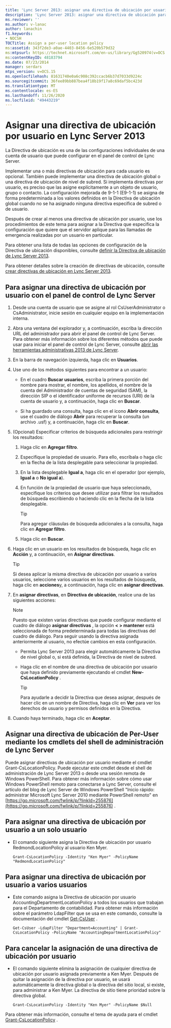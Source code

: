```yaml
---
title: 'Lync Server 2013: asignar una directiva de ubicación por usuario'
description: 'Lync Server 2013: asignar una directiva de ubicación para cada usuario.'
ms.reviewer: ''
ms.author: v-lanac
author: lanachin
f1.keywords:
- NOCSH
TOCTitle: Assign a per-user location policy
ms:assetid: 343f2de3-a0ae-4403-8456-6e520b579d32
ms:mtpsurl: https://technet.microsoft.com/en-us/library/Gg520974(v=OCS.15)
ms:contentKeyID: 48183794
ms.date: 07/23/2014
manager: serdars
mtps_version: v=OCS.15
ms.openlocfilehash: 81631740e0a6c908c392ccacb6b37d7033d9224c
ms.sourcegitcommit: 36fee89bb887bea4f18b19f17a8c69daf5bc423d
ms.translationtype: MT
ms.contentlocale: es-ES
ms.lasthandoff: 11/26/2020
ms.locfileid: "49443219"
---
```

# <a name="assign-a-per-user-location-policy-in-lync-server-2013"></a>Asignar una directiva de ubicación por usuario en Lync Server 2013

 


La Directiva de ubicación es una de las configuraciones individuales de una cuenta de usuario que puede configurar en el panel de control de Lync Server.

Implementar una o más directivas de ubicación para cada usuario es opcional. También puede implementar una directiva de ubicación global o una directiva de ubicación de nivel de subred. Si implementa directivas por usuario, es preciso que las asigne explícitamente a un objeto de usuario, grupo o contacto. La configuración mejorada de 9-1-1 (E9-1-1) se asigna de forma predeterminada a los valores definidos en la Directiva de ubicación global cuando no se ha asignado ninguna directiva específica de subred o de usuario.

Después de crear al menos una directiva de ubicación por usuario, use los procedimientos de este tema para asignar a la Directiva que especifica la configuración que quiere que el servidor aplique para las llamadas de emergencia realizadas por un usuario en particular.

Para obtener una lista de todas las opciones de configuración de la Directiva de ubicación disponibles, consulte [definir la Directiva de ubicación de Lync Server 2013](lync-server-2013-defining-the-location-policy.md).

Para obtener detalles sobre la creación de directivas de ubicación, consulte [crear directivas de ubicación en Lync Server 2013](lync-server-2013-create-location-policies.md).

## <a name="to-assign-a-per-user-location-policy-with-the-lync-server-control-panel"></a>Para asignar una directiva de ubicación por usuario con el panel de control de Lync Server

1.  Desde una cuenta de usuario que se asigne al rol CsUserAdministrator o CsAdministrator, inicie sesión en cualquier equipo en la implementación interna.

2.  Abra una ventana del explorador y, a continuación, escriba la dirección URL del administrador para abrir el panel de control de Lync Server. Para obtener más información sobre los diferentes métodos que puede usar para iniciar el panel de control de Lync Server, consulte [abrir las herramientas administrativas 2013 de Lync Server](lync-server-2013-open-lync-server-administrative-tools.md).

3.  En la barra de navegación izquierda, haga clic en **Usuarios**.

4.  Use uno de los métodos siguientes para encontrar a un usuario:
    
      - En el cuadro **Buscar usuarios**, escriba la primera porción del nombre para mostrar, el nombre, los apellidos, el nombre de la cuenta del Administrador de cuentas de seguridad (SAM), la dirección SIP o el identificador uniforme de recursos (URI) de la cuenta de usuario y, a continuación, haga clic en **Buscar**.
    
      - Si ha guardado una consulta, haga clic en el icono **Abrir consulta**, use el cuadro de diálogo **Abrir** para recuperar la consulta (un archivo .usf) y, a continuación, haga clic en **Buscar**.

5.  (Opcional) Especificar criterios de búsqueda adicionales para restringir los resultados:
    
    1.  Haga clic en **Agregar filtro**.
    
    2.  Especifique la propiedad de usuario. Para ello, escríbala o haga clic en la flecha de la lista desplegable para seleccionar la propiedad.
    
    3.  En la lista desplegable **Igual a**, haga clic en el operador (por ejemplo, **Igual a** o **No igual a**).
    
    4.  En función de la propiedad de usuario que haya seleccionado, especifique los criterios que desee utilizar para filtrar los resultados de búsqueda escribiendo o haciendo clic en la flecha de la lista desplegable.
        

        > [!TIP]  
        > Para agregar cláusulas de búsqueda adicionales a la consulta, haga clic en <STRONG>Agregar filtro</STRONG>.

    
    5.  Haga clic en **Buscar**.

6.  Haga clic en un usuario en los resultados de búsqueda, haga clic en **Acción** y, a continuación, en **Asignar directivas**.
    

    > [!TIP]  
    > Si desea aplicar la misma directiva de ubicación por usuario a varios usuarios, seleccione varios usuarios en los resultados de búsqueda, haga clic en <STRONG>acciones</STRONG>y, a continuación, haga clic en <STRONG>asignar directivas</STRONG>.



7.  En **asignar directivas**, en **Directiva de ubicación**, realice una de las siguientes acciones:
    

    > [!NOTE]  
    > Puesto que existen varias directivas que puede configurar mediante el cuadro de diálogo <STRONG>asignar directivas</STRONG> , la opción <STRONG> &lt; &gt; mantener</STRONG> está seleccionada de forma predeterminada para todas las directivas del cuadro de diálogo. Para seguir usando la directiva asignada anteriormente al usuario, no efectúe cambios en esta configuración.

    
      - Permita Lync Server 2013 para elegir automáticamente la Directiva de nivel global o, si está definida, la Directiva de nivel de subred.
    
      - Haga clic en el nombre de una directiva de ubicación por usuario que haya definido previamente ejecutando el cmdlet **New-CsLocationPolicy** .
        

        > [!TIP]  
        > Para ayudarle a decidir la Directiva que desea asignar, después de hacer clic en un nombre de Directiva, haga clic en <STRONG>Ver</STRONG> para ver los derechos de usuario y permisos definidos en la Directiva.



8.  Cuando haya terminado, haga clic en **Aceptar**.

## <a name="assigning-a-per-user-location-policy-by-using-lync-server-management-shell-cmdlets"></a>Asignar una directiva de ubicación de Per-User mediante los cmdlets del shell de administración de Lync Server

Puede asignar directivas de ubicación por usuario mediante el cmdlet Grant-CsLocationPolicy. Puede ejecutar este cmdlet desde el shell de administración de Lync Server 2013 o desde una sesión remota de Windows PowerShell. Para obtener más información sobre cómo usar Windows PowerShell remoto para conectarse a Lync Server, consulte el artículo del blog de Lync Server de Windows PowerShell "Inicio rápido: administrar Microsoft Lync Server 2010 mediante PowerShell remoto" en [https://go.microsoft.com/fwlink/p/?linkId=255876](https://go.microsoft.com/fwlink/p/?linkid=255876) .

## <a name="to-assign-a-per-user-location-policy-to-a-single-user"></a>Para asignar una directiva de ubicación por usuario a un solo usuario

  - El comando siguiente asigna la Directiva de ubicación por usuario RedmondLocationPolicy al usuario Ken Myer.
    
        Grant-CsLocationPolicy -Identity "Ken Myer" -PolicyName "RedmondLocationPolicy"

## <a name="to-assign-a-per-user-location-policy-to-multiple-users"></a>Para asignar una directiva de ubicación por usuario a varios usuarios

  - Este comando asigna la Directiva de ubicación por usuario AccountingDepartmentLocationPolicy a todos los usuarios que trabajan para el Departamento de contabilidad. Para obtener más información sobre el parámetro LdapFilter que se usa en este comando, consulte la documentación del cmdlet [Get-CsUser](https://technet.microsoft.com/library/gg398125\(v=ocs.15\)) .
    
        Get-CsUser -LdapFilter "Department=Accounting" | Grant-CsLocationPolicy -PolicyName "AccountingDepartmentLocationPolicy"

## <a name="to-unassign-a-per-user-location-policy"></a>Para cancelar la asignación de una directiva de ubicación por usuario

  - El comando siguiente elimina la asignación de cualquier directiva de ubicación por usuario asignada previamente a Ken Myer. Después de quitar la asignación de la directiva por usuario, se usará automáticamente la directiva global o la directiva del sitio local, si existe, para administrar a Ken Myer. La directiva de sitio tiene prioridad sobre la directiva global.
    
        Grant-CsLocationPolicy -Identity "Ken Myer" -PolicyName $Null

Para obtener más información, consulte el tema de ayuda para el cmdlet [Grant-CsLocationPolicy](https://technet.microsoft.com/library/gg413049\(v=ocs.15\)) .

